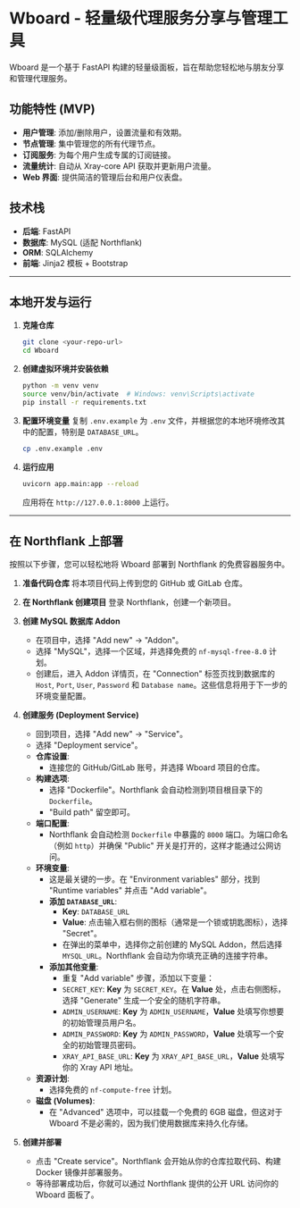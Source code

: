 # Wboard - 轻量级代理服务分享与管理工具

Wboard 是一个基于 FastAPI 构建的轻量级面板，旨在帮助您轻松地与朋友分享和管理代理服务。

## 功能特性 (MVP)

-   **用户管理**: 添加/删除用户，设置流量和有效期。
-   **节点管理**: 集中管理您的所有代理节点。
-   **订阅服务**: 为每个用户生成专属的订阅链接。
-   **流量统计**: 自动从 Xray-core API 获取并更新用户流量。
-   **Web 界面**: 提供简洁的管理后台和用户仪表盘。

## 技术栈

-   **后端**: FastAPI
-   **数据库**: MySQL (适配 Northflank)
-   **ORM**: SQLAlchemy
-   **前端**: Jinja2 模板 + Bootstrap

---

## 本地开发与运行

1.  **克隆仓库**
    ```bash
    git clone <your-repo-url>
    cd Wboard
    ```

2.  **创建虚拟环境并安装依赖**
    ```bash
    python -m venv venv
    source venv/bin/activate  # Windows: venv\Scripts\activate
    pip install -r requirements.txt
    ```

3.  **配置环境变量**
    复制 `.env.example` 为 `.env` 文件，并根据您的本地环境修改其中的配置，特别是 `DATABASE_URL`。
    ```bash
    cp .env.example .env
    ```

4.  **运行应用**
    ```bash
    uvicorn app.main:app --reload
    ```
    应用将在 `http://127.0.0.1:8000` 上运行。

---

## 在 Northflank 上部署

按照以下步骤，您可以轻松地将 Wboard 部署到 Northflank 的免费容器服务中。

1.  **准备代码仓库**
    将本项目代码上传到您的 GitHub 或 GitLab 仓库。

2.  **在 Northflank 创建项目**
    登录 Northflank，创建一个新项目。

3.  **创建 MySQL 数据库 Addon**
    -   在项目中，选择 "Add new" -> "Addon"。
    -   选择 "MySQL"，选择一个区域，并选择免费的 `nf-mysql-free-8.0` 计划。
    -   创建后，进入 Addon 详情页，在 "Connection" 标签页找到数据库的 `Host`, `Port`, `User`, `Password` 和 `Database name`。这些信息将用于下一步的环境变量配置。

4.  **创建服务 (Deployment Service)**
    -   回到项目，选择 "Add new" -> "Service"。
    -   选择 "Deployment service"。
    -   **仓库设置**:
        -   连接您的 GitHub/GitLab 账号，并选择 Wboard 项目的仓库。
    -   **构建选项**:
        -   选择 "Dockerfile"。Northflank 会自动检测到项目根目录下的 `Dockerfile`。
        -   "Build path" 留空即可。
    -   **端口配置**:
        -   Northflank 会自动检测 `Dockerfile` 中暴露的 `8000` 端口。为端口命名（例如 `http`）并确保 "Public" 开关是打开的，这样才能通过公网访问。
    -   **环境变量**:
        -   这是最关键的一步。在 "Environment variables" 部分，找到 "Runtime variables" 并点击 "Add variable"。
        -   **添加 `DATABASE_URL`**:
            -   **Key**: `DATABASE_URL`
            -   **Value**: 点击输入框右侧的图标（通常是一个锁或钥匙图标），选择 "Secret"。
            -   在弹出的菜单中，选择你之前创建的 MySQL Addon，然后选择 `MYSQL_URL`。Northflank 会自动为你填充正确的连接字符串。
        -   **添加其他变量**:
            -   重复 "Add variable" 步骤，添加以下变量：
            -   `SECRET_KEY`: **Key** 为 `SECRET_KEY`。在 **Value** 处，点击右侧图标，选择 "Generate" 生成一个安全的随机字符串。
            -   `ADMIN_USERNAME`: **Key** 为 `ADMIN_USERNAME`，**Value** 处填写你想要的初始管理员用户名。
            -   `ADMIN_PASSWORD`: **Key** 为 `ADMIN_PASSWORD`，**Value** 处填写一个安全的初始管理员密码。
            -   `XRAY_API_BASE_URL`: **Key** 为 `XRAY_API_BASE_URL`，**Value** 处填写你的 Xray API 地址。
    -   **资源计划**:
        -   选择免费的 `nf-compute-free` 计划。
    -   **磁盘 (Volumes)**:
        -   在 "Advanced" 选项中，可以挂载一个免费的 6GB 磁盘，但这对于 Wboard 不是必需的，因为我们使用数据库来持久化存储。

5.  **创建并部署**
    -   点击 "Create service"。Northflank 会开始从你的仓库拉取代码、构建 Docker 镜像并部署服务。
    -   等待部署成功后，你就可以通过 Northflank 提供的公开 URL 访问你的 Wboard 面板了。

